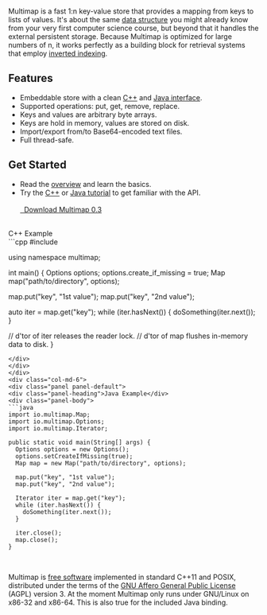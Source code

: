 <br>

Multimap is a fast 1:n key-value store that provides a mapping from keys to lists of values. It's about the same <a href="https://en.wikipedia.org/wiki/Multimap" target="_blank">data structure</a> you might already know from your very first computer science course, but beyond that it handles the external persistent storage. Because Multimap is optimized for large numbers of n, it works perfectly as a building block for retrieval systems that employ <a href="https://en.wikipedia.org/wiki/Inverted_index" target="_blank">inverted indexing</a>.

<div class="row">
  <div class="col-md-6">
    <h2>Features</h2>
    <ul>
    <li>Embeddable store with a clean <a href="cppreference">C++</a> and <a href="javareference">Java interface</a>.</li>
    <li>Supported operations: put, get, remove, replace.</li>
    <li>Keys and values are arbitrary byte arrays.</li>
    <li>Keys are hold in memory, values are stored on disk.</li>
    <li>Import/export from/to Base64-encoded text files.</li>
    <li>Full thread-safe.</li>
    </ul>
  </div>
  <div class="col-md-6">
    <h2>Get Started</h2>
    <ul>
    <li>Read the <a href="overview/">overview</a> and learn the basics.</li>
    <li>Try the <a href="cpptutorial">C++</a> or <a href="javatutorial">Java tutorial</a> to get familiar with the API.</li>
    <br>
    <a class="btn btn-default btn-lg" href="downloadv03/" role="button"><span class="glyphicon glyphicon-download-alt" aria-hidden="true"></span>&nbsp;&nbsp;Download Multimap 0.3</a>
    </ul>
  </div>
</div>
<br>
<div class="row">
<div class="col-md-6">
<div class="panel panel-default">
<div class="panel-heading">C++ Example</div>
<div class="panel-body">
```cpp
#include <multimap/Map.hpp>

using namespace multimap;

int main() {
  Options options;
  options.create_if_missing = true;
  Map map("path/to/directory", options);

  map.put("key", "1st value");
  map.put("key", "2nd value");

  auto iter = map.get("key");
  while (iter.hasNext()) {
    doSomething(iter.next());
  }
  
  // d'tor of iter releases the reader lock.
  // d'tor of map flushes in-memory data to disk. 
}
```
</div>
</div>
</div>
<div class="col-md-6">
<div class="panel panel-default">
<div class="panel-heading">Java Example</div>
<div class="panel-body">
```java
import io.multimap.Map;
import io.multimap.Options;
import io.multimap.Iterator;

public static void main(String[] args) {
  Options options = new Options();
  options.setCreateIfMissing(true);
  Map map = new Map("path/to/directory", options);

  map.put("key", "1st value");
  map.put("key", "2nd value");

  Iterator iter = map.get("key");
  while (iter.hasNext()) {
    doSomething(iter.next());
  }
  
  iter.close();
  map.close();
}
```
</div>
</div>
</div>
</div>
<br>

Multimap is <a href="https://www.fsf.org/about/what-is-free-software" target="_bank">free software</a> implemented in standard C++11 and POSIX, distributed under the terms of the <a href="http://www.gnu.org/licenses/agpl-3.0.en.html" target="_blank">GNU Affero General Public License</a> (AGPL) version 3. At the moment Multimap only runs under GNU/Linux on x86-32 and x86-64. This is also true for the included Java binding.
